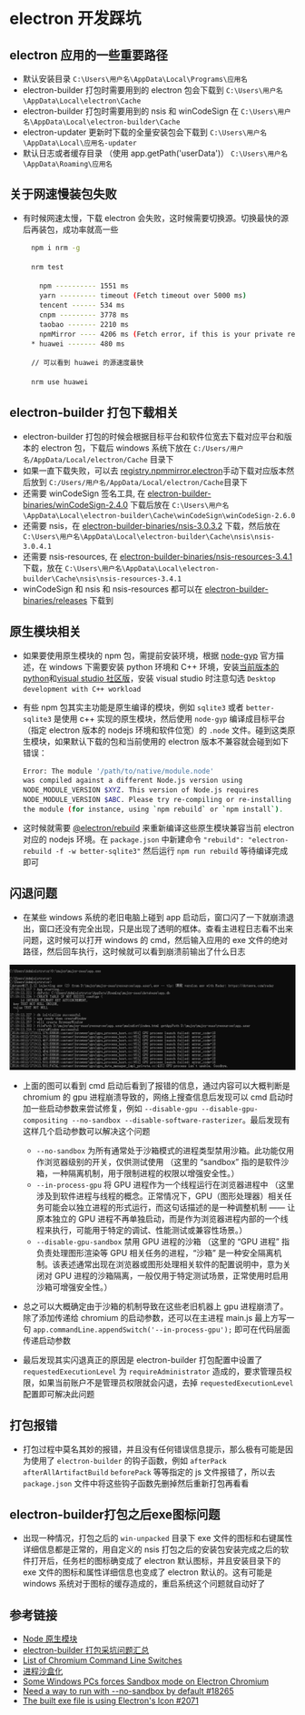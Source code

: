 # electron 开发踩坑

## electron 应用的一些重要路径

- 默认安装目录 `C:\Users\用户名\AppData\Local\Programs\应用名`
- electron-builder 打包时需要用到的 electron 包会下载到 `C:\Users\用户名\AppData\Local\electron\Cache`
- electron-builder 打包时需要用到的 nsis 和 winCodeSign 在 `C:\Users\用户名\AppData\Local\electron-builder\Cache`
- electron-updater 更新时下载的全量安装包会下载到 `C:\Users\用户名\AppData\Local\应用名-updater`
- 默认日志或者缓存目录 （使用 app.getPath('userData')） `C:\Users\用户名\AppData\Roaming\应用名`

## 关于网速慢装包失败

- 有时候网速太慢，下载 electron 会失败，这时候需要切换源。切换最快的源后再装包，成功率就高一些

  ```bash
    npm i nrm -g

    nrm test

      npm ---------- 1551 ms
      yarn --------- timeout (Fetch timeout over 5000 ms)
      tencent ------ 534 ms
      cnpm --------- 3778 ms
      taobao ------- 2210 ms
      npmMirror ---- 4206 ms (Fetch error, if this is your private registry, please ignore)
    * huawei ------- 480 ms

    // 可以看到 huawei 的源速度最快

    nrm use huawei
  ```

## electron-builder 打包下载相关

- electron-builder 打包的时候会根据目标平台和软件位宽去下载对应平台和版本的 electron 包，下载后 windows 系统下放在 `C:/Users/用户名/AppData/Local/electron/Cache` 目录下
- 如果一直下载失败，可以去 [registry.npmmirror.electron](https://registry.npmmirror.com/binary.html?path=electron/)手动下载对应版本然后放到 `C:/Users/用户名/AppData/Local/electron/Cache`目录下
- 还需要 winCodeSign 签名工具, 在 [electron-builder-binaries/winCodeSign-2.4.0](https://github.com/electron-userland/electron-builder-binaries/releases/tag/winCodeSign-2.4.0) 下载后放在 `C:\Users\用户名\AppData\Local\electron-builder\Cache\winCodeSign\winCodeSign-2.6.0`
- 还需要 nsis，在 [electron-builder-binaries/nsis-3.0.3.2](https://github.com/electron-userland/electron-builder-binaries/releases/tag/nsis-3.0.3.2) 下载，然后放在 `C:\Users\用户名\AppData\Local\electron-builder\Cache\nsis\nsis-3.0.4.1`
- 还需要 nsis-resources, 在 [electron-builder-binaries/nsis-resources-3.4.1](https://github.com/electron-userland/electron-builder-binaries/releases/tag/nsis-resources-3.4.1) 下载，放在 `C:\Users\用户名\AppData\Local\electron-builder\Cache\nsis\nsis-resources-3.4.1`
- winCodeSign 和 nsis 和 nsis-resources 都可以在 [electron-builder-binaries/releases](https://github.com/electron-userland/electron-builder-binaries/releases) 下载到

## 原生模块相关

- 如果要使用原生模块的 npm 包，需提前安装环境，根据 [node-gyp](https://www.npmjs.com/package/node-gyp) 官方描述，在 windows 下需要安装 python 环境和 C++ 环境，安装[当前版本的 python](https://devguide.python.org/versions/)和[visual studio 社区版](https://visualstudio.microsoft.com/zh-hans/thank-you-downloading-visual-studio/?sku=Community)，安装 visual studio 时注意勾选 `Desktop development with C++ workload`

- 有些 npm 包其实主功能是原生编译的模块，例如 `sqlite3` 或者 `better-sqlite3` 是使用 c++ 实现的原生模块，然后使用 `node-gyp` 编译成目标平台（指定 electron 版本的 nodejs 环境和软件位宽）的 `.node` 文件。碰到这类原生模块，如果默认下载的包和当前使用的 electron 版本不兼容就会碰到如下错误：
  ```bash
  Error: The module '/path/to/native/module.node'
  was compiled against a different Node.js version using
  NODE_MODULE_VERSION $XYZ. This version of Node.js requires
  NODE_MODULE_VERSION $ABC. Please try re-compiling or re-installing
  the module (for instance, using `npm rebuild` or `npm install`).
  ```
- 这时候就需要 [@electron/rebuild](https://www.npmjs.com/package/@electron/rebuild) 来重新编译这些原生模块兼容当前 electron 对应的 nodejs 环境。在 `package.json` 中新建命令 `"rebuild": "electron-rebuild -f -w better-sqlite3"` 然后运行 `npm run rebuild` 等待编译完成即可

## 闪退问题

- 在某些 windows 系统的老旧电脑上碰到 app 启动后，窗口闪了一下就崩溃退出，窗口还没有完全出现，只是出现了透明的框体。查看主进程日志看不出来问题，这时候可以打开 windows 的 cmd，然后输入应用的 exe 文件的绝对路径，然后回车执行，这时候就可以看到崩溃前输出了什么日志

![electron-app-crash](./img/electron-app-crash.png)

- 上面的图可以看到 cmd 启动后看到了报错的信息，通过内容可以大概判断是 chromium 的 gpu 进程崩溃导致的，网络上搜查信息后发现可以 cmd 启动时加一些启动参数来尝试修复，例如 `--disable-gpu --disable-gpu-compositing --no-sandbox --disable-software-rasterizer`。最后发现有这样几个启动参数可以解决这个问题

  - `--no-sandbox` 为所有通常处于沙箱模式的进程类型禁用沙箱。此功能仅用作浏览器级别的开关，仅供测试使用 （这里的 “sandbox” 指的是软件沙箱，一种隔离机制，用于限制进程的权限以增强安全性。）
  - `--in-process-gpu` 将 GPU 进程作为一个线程运行在浏览器进程中 （这里涉及到软件进程与线程的概念。正常情况下，GPU（图形处理器）相关任务可能会以独立进程的形式运行，而这句话描述的是一种调整机制 —— 让原本独立的 GPU 进程不再单独启动，而是作为浏览器进程内部的一个线程来执行，可能用于特定的调试、性能测试或兼容性场景。）
  - `--disable-gpu-sandbox` 禁用 GPU 进程的沙箱 （这里的 “GPU 进程” 指负责处理图形渲染等 GPU 相关任务的进程，“沙箱” 是一种安全隔离机制。该表述通常出现在浏览器或图形处理相关软件的配置说明中，意为关闭对 GPU 进程的沙箱隔离，一般仅用于特定测试场景，正常使用时启用沙箱可增强安全性。）

- 总之可以大概确定由于沙箱的机制导致在这些老旧机器上 gpu 进程崩溃了。除了添加传递给 chromium 的启动参数，还可以在主进程 main.js 最上方写一句 `app.commandLine.appendSwitch('--in-process-gpu');` 即可在代码层面传递启动参数

- 最后发现其实闪退真正的原因是 electron-builder 打包配置中设置了 `requestedExecutionLevel` 为 `requireAdministrator` 造成的，要求管理员权限，如果当前账户不是管理员权限就会闪退，去掉 `requestedExecutionLevel` 配置即可解决此问题

## 打包报错

- 打包过程中莫名其妙的报错，并且没有任何错误信息提示，那么极有可能是因为使用了 `electron-builder` 的钩子函数，例如 `afterPack` `afterAllArtifactBuild` `beforePack` 等等指定的 js 文件报错了，所以去 `package.json` 文件中将这些钩子函数先删掉然后重新打包再看看

## electron-builder打包之后exe图标问题

- 出现一种情况，打包之后的 `win-unpacked` 目录下 exe 文件的图标和右键属性详细信息都是正常的，用自定义的 nsis 打包之后的安装包安装完成之后的软件打开后，任务栏的图标确变成了 electron 默认图标，并且安装目录下的 exe 文件的图标和属性详细信息也变成了 electron 默认的。这有可能是 windows 系统对于图标的缓存造成的，重启系统这个问题就自动好了

## 参考链接

- [Node 原生模块](https://www.electronjs.org/zh/docs/latest/tutorial/using-native-node-modules)
- [electron-builder 打包采坑问题汇总](https://zhuanlan.zhihu.com/p/248742896)
- [List of Chromium Command Line Switches](https://peter.sh/experiments/chromium-command-line-switches/)
- [进程沙盒化](https://www.electronjs.org/zh/docs/latest/tutorial/sandbox)
- [Some Windows PCs forces Sandbox mode on Electron Chromium](https://stackoverflow.com/questions/77992943/some-windows-pcs-forces-sandbox-mode-on-electron-chromium)
- [Need a way to run with --no-sandbox by default #18265](https://github.com/electron/electron/issues/18265)
- [The built exe file is using Electron's Icon #2071](https://github.com/electron-userland/electron-builder/issues/2071)
